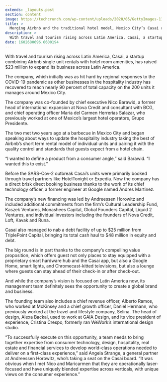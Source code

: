 ```yaml
--- 
extends: _layouts.post 
section: content 
image: https://techcrunch.com/wp-content/uploads/2020/05/GettyImages-1198265458.jpg?w=600 
title: > 
  Merging Airbnb and the traditional hotel model, Mexico City’s Casai raises $23 million to grow in Latin America – TechCrunch 
description: > 
  With travel and tourism rising across Latin America, Casai, a startup combining Airbnb single unit rentals with hotel room amenities, has raised $23 million to expand its business across Latin America.“I wanted this to exist.”Before the SARS-Cov-2 outbreak Casai’s units were primarily booked through travel partners like HotelTonight or Expedia.Now the company has a direct brisk direct booking business thanks to the work of its chief technology officer, a former engineer at Google named Andres Martinez.Casai also managed to nab a debt facility of up to $25 million from TriplePoint Capital, bringing its total cash haul to $48 million in equity and debt.And while the company’s vision is focused on Latin America now, its management team definitely sees the opportunity to create a global brand and business. 
date: 1602680696.6600194 
--- 
```

With travel and tourism rising across Latin America, Casai, a startup combining Airbnb single unit rentals with hotel room amenities, has raised $23 million to expand its business across Latin America.

The company, which initially was as hit hard by regional responses to the COVID-19 pandemic as other businesses in the hospitality industry has recovered to reach nearly 90 percent of total capacity on the 200 units it manages around Mexico City.

The company was co-founded by chief executive Nico Barawid, a former head of international expansion at Nova Credit and consultant with BCG, and chief operating officer María del Carmen Herrerías Salazar, who previously worked at one of Mexico’s largest hotel operators, Grupo Presidente.

The two met two years ago at a barbecue in Mexico City and began speaking about ways to update the hospitality industry taking the best of Airbnb’s short term rental model of individual units and pairing it with the quality control and standards that guests expect from a hotel chain.

“I wanted to define a product from a consumer angle,” said Barawid. “I wanted this to exist.”

Before the SARS-Cov-2 outbreak Casai’s units were primarily booked through travel partners like HotelTonight or Expedia. Now the company has a direct brisk direct booking business thanks to the work of its chief technology officer, a former engineer at Google named Andres Martinez.

The company’s new financing was led by Andreessen Horowitz and included additional commitments from the firm’s Cultural Leadership Fund, Kaszek Ventures, Monashees Capital, Global Founders Capital, Liquid 2 Ventures, and individual investors including the founders of Nova Credit, Loft, Kavak and Runa.

Casai also managed to nab a debt facility of up to $25 million from TriplePoint Capital, bringing its total cash haul to $48 million in equity and debt.

The big round is in part thanks to the company’s compelling value proposition, which offers guest not only places to stay equipped with a proprietary smart hardware hub and the Casai app, but also a Google Home, smart lights, and Chromecast-kitted televisions, but also a lounge where guests can stay ahead of their check-in or after check-out.

And while the company’s vision is focused on Latin America now, its management team definitely sees the opportunity to create a global brand and business.

The founding team also includes a chief revenue officer, Alberto Ramos, who worked at McKinsey and a chief growth officer, Daniel Hermann, who previously worked at the travel and lifestyle company, Selina. The head of design, Alexa Backal, used to work at GAIA Design, and its vice president of experience, Cristina Crespo, formerly ran WeWork’s international design studio.

“To successfully execute on this opportunity, a team needs to bring together expertise from consumer technology, design, hospitality, real estate and financial services to develop world-class operations needed to deliver on a first-class experience,” said Angela Strange, a general partner at Andreessen Horowitz, who’s taking a seat on the Casai board. “It was obvious when I met Nico and Maricarmen that they are operationally laser-focused and have uniquely blended expertise across verticals, with unique views on the consumer experience.”